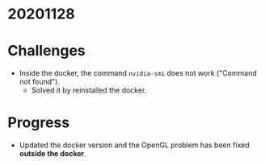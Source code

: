 # 20201128

# Challenges
- Inside the docker, the command `nvidia-smi` does not work ("Command not found").
  - Solved it by reinstalled the docker.


# Progress
- Updated the docker version and the OpenGL problem has been fixed **outside the docker**.
